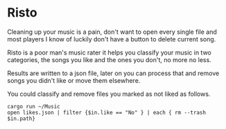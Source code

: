 # Risto

Cleaning up your music is a pain, don't want to open every single file and most players I know of luckily don't have a button to delete current song.

Risto is a poor man's music rater it helps you classify your music in two categories, the songs you like and the ones you don't, no more no less.

Results are written to a json file, later on you can process that and remove songs you didn't like or move them elsewhere.

You could classify and remove files you marked as not liked as follows.

```nushell
cargo run ~/Music
open likes.json | filter {$in.like == "No" } | each { rm --trash $in.path}   
```
